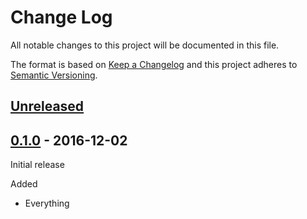 # Change Log

All notable changes to this project will be documented in this file.

The format is based on [Keep a Changelog](http://keepachangelog.com/)
and this project adheres to [Semantic Versioning](http://semver.org/).

## [Unreleased]

[Unreleased]: https://github.com/mygroup/TestRug/compare/0.1.0...HEAD

## [0.1.0] - 2016-12-02

Initial release

[0.1.0]: https://github.com/mygroup/TestRug/tree/0.1.0

Added

-   Everything
